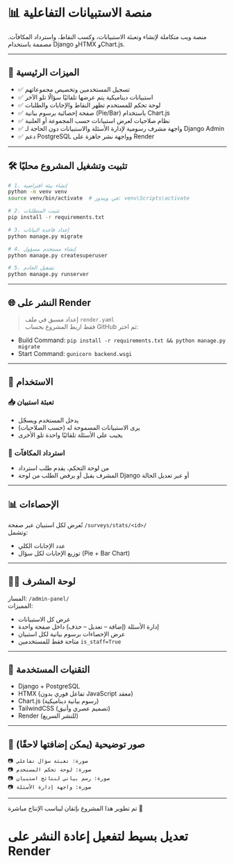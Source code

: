 # 📊 منصة الاستبيانات التفاعلية

منصة ويب متكاملة لإنشاء وتعبئة الاستبيانات، وكسب النقاط، واسترداد المكافآت. مصممة باستخدام Django وHTMX وChart.js.

---

## 🚀 الميزات الرئيسية

- ✅ تسجيل المستخدمين وتخصيص مجموعاتهم
- ✅ استبيانات ديناميكية يتم عرضها تلقائيًا سؤالًا تلو الآخر
- ✅ لوحة تحكم للمستخدم تظهر النقاط والإجابات والطلبات
- ✅ صفحة إحصائية برسوم بيانية (Pie/Bar) باستخدام Chart.js
- ✅ نظام صلاحيات لعرض استبيانات حسب المجموعة أو العلنية
- ✅ واجهة مشرف رسومية لإدارة الأسئلة والاستبيانات دون الحاجة لـ Django Admin
- ✅ دعم PostgreSQL وواجهة نشر جاهزة على Render

---

## 🛠️ تثبيت وتشغيل المشروع محليًا

```bash
# 1. إنشاء بيئة افتراضية
python -m venv venv
source venv/bin/activate  # في ويندوز: venv\Scripts\activate

# 2. تثبيت المتطلبات
pip install -r requirements.txt

# 3. إعداد قاعدة البيانات
python manage.py migrate

# 4. إنشاء مستخدم مسؤول
python manage.py createsuperuser

# 5. تشغيل الخادم
python manage.py runserver
```

---

## 🌐 النشر على Render

> إعداد مسبق في ملف `render.yaml`  
فقط اربط المشروع بحساب GitHub ثم اختر:
- Build Command: `pip install -r requirements.txt && python manage.py migrate`
- Start Command: `gunicorn backend.wsgi`

---

## 🧪 الاستخدام

### 📥 تعبئة استبيان
- يدخل المستخدم ويسجّل
- يرى الاستبيانات المسموحة له (حسب الصلاحيات)
- يجيب على الأسئلة تلقائيًا واحدة تلو الأخرى

### 🎁 استرداد المكافآت
- من لوحة التحكم، يقدم طلب استرداد
- المشرف يقبل أو يرفض الطلب من لوحة Django أو عبر تعديل الحالة

---

## 📊 الإحصاءات

تُعرض لكل استبيان عبر صفحة `/surveys/stats/<id>/`  
وتشمل:
- عدد الإجابات الكلي
- توزيع الإجابات لكل سؤال (Pie + Bar Chart)

---

## 👨‍💼 لوحة المشرف

المسار: `/admin-panel/`  
المميزات:
- عرض كل الاستبيانات
- إدارة الأسئلة (إضافة – تعديل – حذف) داخل صفحة واحدة
- عرض الإحصاءات برسوم بيانية لكل استبيان
- متاحة فقط للمستخدمين `is_staff=True`

---

## 🧩 التقنيات المستخدمة

- Django + PostgreSQL
- HTMX (تفاعل فوري بدون JavaScript معقد)
- Chart.js (رسوم بيانية ديناميكية)
- TailwindCSS (تصميم عصري وأنيق)
- Render (للنشر السريع)

---

## 📸 صور توضيحية (يمكن إضافتها لاحقًا)

```
📷 صورة: تعبئة سؤال تفاعلي
📷 صورة: لوحة تحكم المستخدم
📷 صورة: رسم بياني لنتائج استبيان
📷 صورة: واجهة إدارة الأسئلة
```

---

تم تطوير هذا المشروع بإتقان ليناسب الإنتاج مباشرة 🎯
# تعديل بسيط لتفعيل إعادة النشر على Render
